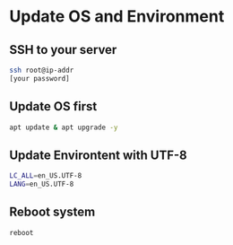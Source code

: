 # Update OS and Environment

## SSH to your server

```bash
ssh root@ip-addr
[your password]
```

## Update OS first

```bash
apt update & apt upgrade -y
```

## Update Environtent with UTF-8

```bash
LC_ALL=en_US.UTF-8
LANG=en_US.UTF-8
```

## Reboot system

```bash
reboot
```
